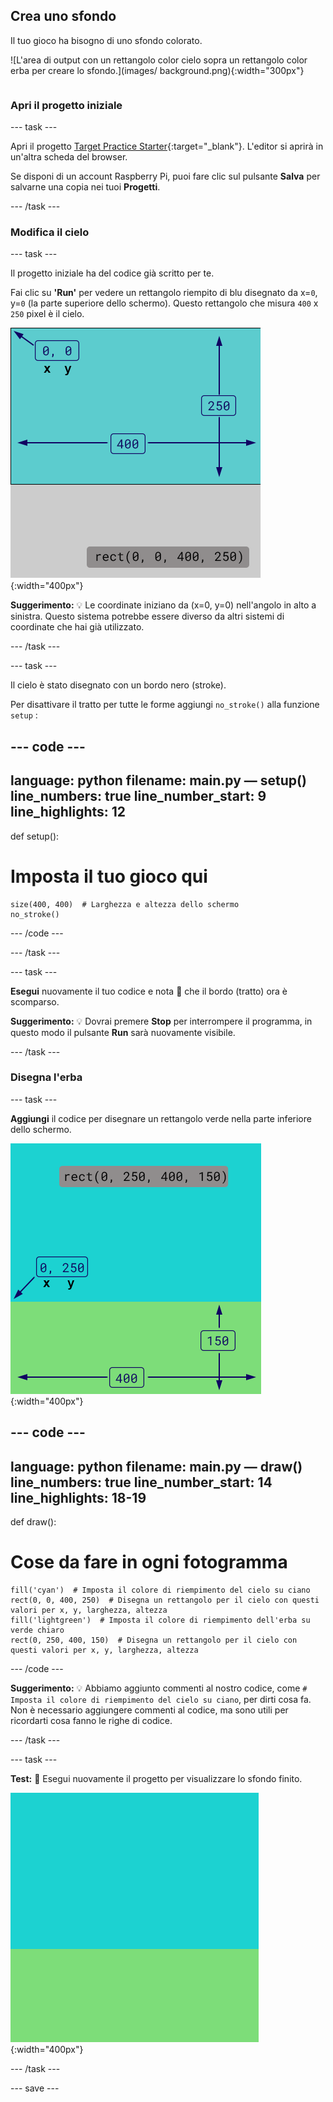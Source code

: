 ## Crea uno sfondo

<div style="display: flex; flex-wrap: wrap">
<div style="flex-basis: 200px; flex-grow: 1; margin-right: 15px;">
Il tuo gioco ha bisogno di uno sfondo colorato.
</div>
<div>

![L'area di output con un rettangolo color cielo sopra un rettangolo color erba per creare lo sfondo.](images/ background.png){:width="300px"}

</div>
</div>

### Apri il progetto iniziale

--- task ---

Apri il progetto [Target Practice Starter](https://editor.raspberrypi.org/it-IT/projects/target-practice-starter){:target="_blank"}. L'editor si aprirà in un'altra scheda del browser.

Se disponi di un account Raspberry Pi, puoi fare clic sul pulsante **Salva** per salvarne una copia nei tuoi **Progetti**.

--- /task ---

### Modifica il cielo

--- task ---

Il progetto iniziale ha del codice già scritto per te.

Fai clic su **'Run'** per vedere un rettangolo riempito di blu disegnato da x=`0`, y=`0` (la parte superiore dello schermo). Questo rettangolo che misura `400` x `250` pixel è il cielo.

![Un rettangolo blu con un bordo nero attorno, sopra un rettangolo grigio. L'angolo in alto a sinistra della tela è contrassegnato come x=0, y=0 questa è l'origine del rettangolo. La larghezza è evidenziata come 400 e l'altezza come 250. Viene visualizzato il codice rect(0, 0, 400, 250).](images/sky_stroke.png){:width="400px"}

**Suggerimento:** 💡 Le coordinate iniziano da (x=0, y=0) nell'angolo in alto a sinistra. Questo sistema potrebbe essere diverso da altri sistemi di coordinate che hai già utilizzato.

--- /task ---

--- task ---

Il cielo è stato disegnato con un bordo nero (stroke).

Per disattivare il tratto per tutte le forme aggiungi `no_stroke()` alla funzione `setup` :

--- code ---
---
language: python
filename: main.py — setup()
line_numbers: true
line_number_start: 9
line_highlights: 12
---
def setup():
# Imposta il tuo gioco qui

    size(400, 400)  # Larghezza e altezza dello schermo
    no_stroke()

--- /code ---

--- /task ---

--- task ---

**Esegui** nuovamente il tuo codice e nota 👀 che il bordo (tratto) ora è scomparso.

**Suggerimento:** 💡 Dovrai premere **Stop** per interrompere il programma, in questo modo il pulsante **Run** sarà nuovamente visibile.

--- /task ---

### Disegna l'erba

--- task ---

**Aggiungi** il codice per disegnare un rettangolo verde nella parte inferiore dello schermo.

![L'area di output con un rettangolo color cielo sopra un rettangolo color erba per creare lo sfondo. L'angolo in alto a sinistra del rettangolo è contrassegnato dalle coordinate x=0, y=250; questa è l'origine del rettangolo. La larghezza è indicata come 400 e l'altezza come 150. Viene visualizzato il codice rect(0, 250, 400, 150).](images/green-grass.png){:width="400px"}

--- code ---
---
language: python
filename: main.py — draw()
line_numbers: true
line_number_start: 14
line_highlights: 18-19
---
def draw():
# Cose da fare in ogni fotogramma

    fill('cyan')  # Imposta il colore di riempimento del cielo su ciano
    rect(0, 0, 400, 250)  # Disegna un rettangolo per il cielo con questi valori per x, y, larghezza, altezza
    fill('lightgreen')  # Imposta il colore di riempimento dell'erba su verde chiaro
    rect(0, 250, 400, 150)  # Disegna un rettangolo per il cielo con questi valori per x, y, larghezza, altezza

--- /code ---

**Suggerimento:** 💡 Abbiamo aggiunto commenti al nostro codice, come `# Imposta il colore di riempimento del cielo su ciano`, per dirti cosa fa. Non è necessario aggiungere commenti al codice, ma sono utili per ricordarti cosa fanno le righe di codice.

--- /task ---

--- task ---

**Test:** 🔄 Esegui nuovamente il progetto per visualizzare lo sfondo finito.

![L'area di output con un rettangolo color cielo sopra un rettangolo color erba per creare lo sfondo.](images/background.png){:width="400px"}

--- /task ---

--- save ---
